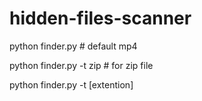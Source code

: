 # hidden-files-scanner

python finder.py # default mp4

python finder.py -t zip # for zip file

python finder.py -t [extention]
